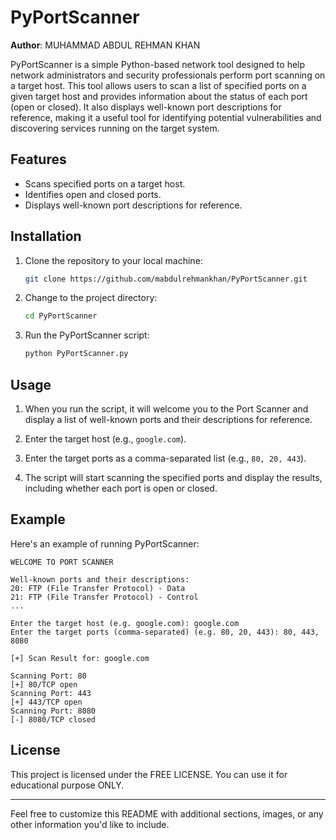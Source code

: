 # PyPortScanner

**Author**: MUHAMMAD ABDUL REHMAN KHAN

PyPortScanner is a simple Python-based network tool designed to help network administrators and security professionals perform port scanning on a target host. This tool allows users to scan a list of specified ports on a given target host and provides information about the status of each port (open or closed). It also displays well-known port descriptions for reference, making it a useful tool for identifying potential vulnerabilities and discovering services running on the target system.

## Features

- Scans specified ports on a target host.
- Identifies open and closed ports.
- Displays well-known port descriptions for reference.

## Installation

1. Clone the repository to your local machine:

   ```bash
   git clone https://github.com/mabdulrehmankhan/PyPortScanner.git
   ```

2. Change to the project directory:

   ```bash
   cd PyPortScanner
   ```

3. Run the PyPortScanner script:

   ```bash
   python PyPortScanner.py
   ```

## Usage

1. When you run the script, it will welcome you to the Port Scanner and display a list of well-known ports and their descriptions for reference.

2. Enter the target host (e.g., `google.com`).

3. Enter the target ports as a comma-separated list (e.g., `80, 20, 443`).

4. The script will start scanning the specified ports and display the results, including whether each port is open or closed.

## Example

Here's an example of running PyPortScanner:

```plaintext
WELCOME TO PORT SCANNER

Well-known ports and their descriptions:
20: FTP (File Transfer Protocol) - Data
21: FTP (File Transfer Protocol) - Control
...

Enter the target host (e.g. google.com): google.com
Enter the target ports (comma-separated) (e.g. 80, 20, 443): 80, 443, 8080

[+] Scan Result for: google.com

Scanning Port: 80
[+] 80/TCP open
Scanning Port: 443
[+] 443/TCP open
Scanning Port: 8080
[-] 8080/TCP closed
```

## License

This project is licensed under the FREE LICENSE. You can use it for educational purpose ONLY.

---

Feel free to customize this README with additional sections, images, or any other information you'd like to include.
